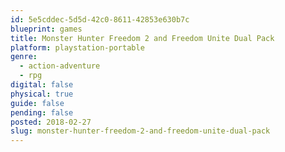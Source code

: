 ```yaml
---
id: 5e5cddec-5d5d-42c0-8611-42853e630b7c
blueprint: games
title: Monster Hunter Freedom 2 and Freedom Unite Dual Pack
platform: playstation-portable
genre:
  - action-adventure
  - rpg
digital: false
physical: true
guide: false
pending: false
posted: 2018-02-27
slug: monster-hunter-freedom-2-and-freedom-unite-dual-pack
---
```

